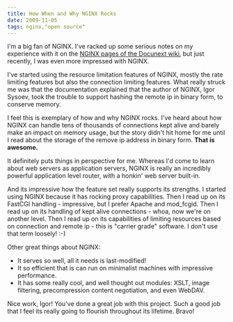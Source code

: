 ```yaml
---
title: How When and Why NGINX Rocks
date: 2009-11-05
tags: nginx,"open source"
---
```

I'm a big fan of NGINX. I've racked up some serious notes on my experience with it on the [NGINX pages of the Docunext wiki](http://www.docunext.com/wiki/NGINX), but just recently, I was even more impressed with NGINX.

I've started using the resource limitation features of NGINX, mostly the rate limiting features but also the connection limiting features. What really struck me was that the documentation explained that the author of NGINX, Igor Sysoev, took the trouble to support hashing the remote ip in binary form, to conserve memory.

I feel this is exemplary of how and why NGINX rocks. I've heard about how NGINX can handle tens of thousands of connections kept alive and barely make an impact on memory usage, but the story didn't hit home for me until I read about the storage of the remove ip address in binary form. **That is awesome.**

It definitely puts things in perspective for me. Whereas I'd come to learn about web servers as application servers, NGINX is really an incredibly powerful application level router, with a honkin' web server built-in.

And its impressive how the feature set really supports its strengths. I started using NGINX because it has rocking proxy capabilities. Then I read up on its FastCGI handling - impressive, but I prefer Apache and mod_fcgid. Then I read up on its handling of kept alive connections - whoa, now we're on another level. Then I read up on its capabilities of limiting resources based on connection and remote ip - this is "carrier grade" software. I don't use that term loosely! :-)

Other great things about NGINX:

* It serves so well, all it needs is last-modified!
* It so efficient that is can run on minimalist machines with impressive performance.
* It has some really cool, and well thought out modules: XSLT, image filtering, precompression content negotiation, and even WebDAV.

Nice work, Igor! You've done a great job with this project. Such a good job that I feel its really going to flourish throughout its lifetime. Bravo!

